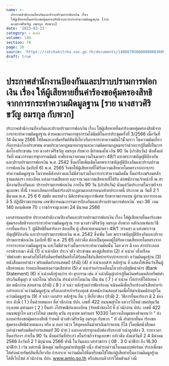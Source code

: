 ```yaml
---
name: >-
  ประกาศสำนักงานป้องกันและปราบปรามการฟอกเงิน เรื่อง
  ให้ผู้เสียหายยื่นคำร้องขอคุ้มครองสิทธิจากการกระทำความผิดมูลฐาน [ราย
  นางสาวศิริขวัญ อมรกุล กับพวก]
date: '2023-03-23'
category: ง พิเศษ
volume: 140
section: 70
page: 36
source: 'https://ratchakitcha.soc.go.th/documents/140D070S0000000003600.pdf'
draft: true
---
```


# ประกาศสำนักงานป้องกันและปราบปรามการฟอกเงิน เรื่อง ให้ผู้เสียหายยื่นคำร้องขอคุ้มครองสิทธิจากการกระทำความผิดมูลฐาน [ราย นางสาวศิริขวัญ อมรกุล กับพวก]

ประกาศสำนักงานป้องกันและปราบปรามการฟอกเงิน เรื่อง ให้ผู้เสียหายยื่นคำร้องขอคุ้มครองสิทธิจากการกระทำความผิดมูลฐาน ด้วยคณะกรรมการธุรกรรมได้มีมติในการประชุมครั้งที่ 3/2566 เมื่อวันที่ 14 มีนาคม 2566 ให้ยึดและอายัดทรัพย์สินที่เกี่ยวกับการกระทาความผิดไว้ชั่วคราว ในความผิดเกี่ยวกับการฉ้อโกงประชาชน ตามประมวลกฎหมายอาญาและความผิดตามกฎหมายว่าด้วยการกู้ยืมที่เป็นการฉ้อโกงประชาชน ราย นางสาวศิริขวัญ อมรกุล กับพวก มีกำหนดไม่ เกิน 90 วัน (เก้าสิบวัน) นับตั้งแต่วันที่ คณะกรรมการธุรกรรมมีมติ อาศัยอานาจตามความในมาตรา 49/1 แห่งพระราชบัญญัติป้องกันและปราบปรามการฟอกเงิน พ.ศ. 2542 ซึ่งแก้ไขเพิ่มเติมโดยพระราชบัญญัติป้องกันและปราบปรามการฟอกเงิน (ฉบับที่ 6) พ.ศ. 2565 จึงขอให้ผู้เสียหายที่ได้รับความเสียหายโดยตรงจากการกระทำความผิดมูลฐาน ในรายคดีดังกล่าวและไม่มีส่วนร่วมในการกระทำความผิดนั้น ยื่นคำร้องพร้อมหลักฐานแสดงรา ยละเอียด แห่งความเสียหาย และจานวนความเสียหายที่ได้รับ ต่อพนักงานเจ้าหน้าที่ ณ สานักงานป้องกันและ ปราบปรามการฟอกเงิน ภายใน 90 วัน (เก้าสิบวัน) นับแต่วันประกาศในราชกิจจานุเบกษา ทั้งนี้ รายละเอียดการยื่นคำร้องปรากฏตามเอกสารแนบท้ายประกาศนี้ ประกาศ ณ วันที่ 2 1 มีนาคม พ.ศ. 25 6 6 สมชัย พลายด้วง นิติกรชำนาญการพิเศษ รักษาราชการแทน ผู้อำนวยการกองคดี 5 ปฏิบัติราชการแทน เลขาธิการคณะกรรมการป้องกันและปราบปรามการฟอกเงิน ้ หนา 36 ่ เลม 140 ตอนพิเศษ 70 ง ราชกิจจานุเบกษา 24 มีนาคม 2566

เอกสารแนบท้าย ประกาศสำนักงานป้องกันและปราบปรามการฟอกเงิน เรื่อง ให้ผู้เสียหายยื่นคาร้องขอคุ้มครองสิทธิจากการกระทำความผิดมูลฐาน ราย นางสาวศิริขวัญ อมรกุล กับพวก หลักเกณฑ์และวิธีการยื่นคาร้อง 1. ผู้มีสิทธิยื่นคำร้องฯ ต้องเป็น ผู้ เสียหายตามมาตรา 49/1 วรรคสา ม แห่งพระราชบัญญัติป้องกัน และปราบปรามการฟอกเงิน พ.ศ. 2542 ซึ่งเพิ่ม โดย พระราชบัญญัติป้องกันและปราบปรามการฟอกเงิน (ฉบับที่ 6) พ.ศ. 25 65 กล่าวคือ ต้องเป็นบุคคลผู้ได้รับความเสียหายโดยตรงจากการกระทาความผิดมูลฐาน และไม่มีส่วนร่วมในการกระทำความผิดนั้น โดย ควร มี เอก สารประกอบ การพิจารณา ดังนี้ (1) ส ําเนําบัตร ประจ ําตัว ประชําชน ของผู้เสียหําย (2) ส ําเนําค ําสั่งหรือค ําพิพํากษํา ของศําลให้ได้รับคืนทรัพย์สินหรือได้รับชดใช้ค่ําเสียหํายจํากกํารกระทํา ควํามผิดมูลฐําน (3) หนังสือมอบอํานําจ พร้อมติดอํากรแสตมป์ (ถ้ํามี) (4) ส ําเนําเอกสําร หลักฐําน ที่ แสดงให้เห็นว่ําเป็นผู้เสียหํายและ รํายละเอียดแห่งควํามเสียหําย (5) ส ําเนํารํายกํารเคลื่อนไหวทํางบัญชีธนําคําร (Bank Statement) (6) ส ําเนําหลักฐํานกําร ทํา ธุรกรรม เช่น ส ําเนําสัญญํากํารกู้ยืมเงินพร้อมหลักทรัพย์คําประกันสัญญํา ส ําเนําใบน ําฝํากเงิน สําเนํากํารโอนเงิน เป็น ต้น ( 7 ) ส ําเนําค ําให้กํารที่ให้ถ้อยค ําต่อ พนักงําน สอบสวน (ถ้ํามี) ( 8 ) ส ําเนํา หลักฐํานกํารฟ้องร้องด ําเนินคดีเพื่อเรียกร้องค่ําเสียหํายจํากกํารกระท ําควํามผิดมูลฐําน หรือเอกสํารกํารร้องทุกข์ ต่อพนักงํานสอบสวนเพื่อให้ดําเนินคดีอําญําในควํามผิดมูลฐําน (9) ส ําเนํา เอกสําร หลักฐําน อื่น ๆ ที่เกี่ยวข้อง (ถ้ํามี) 2. วิธีการยื่นคาร้องฯ มี 2 ช่องทาง ดังนี้ ( 1 ) ยื่นด้วยตนเอง ที่ส ํานักงําน ปปง. เลขที่ 422 ถนนพญําไท แขวงวังใหม่ เขตปทุมวัน กรุงเทพ มหํานคร ( 2 ) ยื่นทํา งไปรษณีย์ลงทะเบียน (จ่ําหน้ําซองไป ที่ ส ํานักงําน ปปง. เลขที่ 422 ถนนพญําไท แขวงวังใหม่ เขตปทุ มวัน กรุงเทพ มหํานคร 10330 โดยวงเล็บมุมซองด้ํานบนว่ํา “ ส่งแบบคําร้องขอคุ้มครองสิทธิ รํายคดี นํางสําวศิริขวัญ อมรกุล กับพวก ” ทั งนี สํามํารถยื่นค ําร้องขอคุ้มครองสิทธิด้วยตนเอง หรือ ม อบอ ํานําจ ให้บุคคลอื่นมําดําเนินกํารแทน ก็ได้ (โดยมีหนังสือมอบอํานําจพร้อมติดอํากรแสตมป์ 30 บําท ) และเอกสํารทุกฉบับต้องรับรองส ําเนําถูกต้อง 3. ระยะเวลายื่นคาร้องฯ ภํายใน 90 วัน นับแต่วันที่ประกํา ศในรําชกิจจํานุเบกษํา กล่ําวคือ ตังแต่วันที่ 2 4 มีนําคม 2566 ถึงวันที่ 2 1 มิถุนํายน 2566 ทังนี ในวันและเวลํารําชกําร ( 08 . 3 0 นําฬิกํา ถึง 16.30 นําฬิกํา ) เว้น แต่กรณี มีเหตุต ํามที่กฎหมํายบัญญัติ อนึ่ง สํามํารถดําวน์โหลดแบบฟอร์มค ําร้องเพื่อขอให้ศําลนําทรัพย์สินที่เกี่ยวกับ กํารกระท ําควํามผิดไปคืนหรือชดใช้ให้แก่ผู้เสียหํายในควํามผิดมูลฐําน ได้ที่เว็บไซต์ ส ํานักงําน ปปง. www.amlo.go.th หรือสแกนคิวอําร์โค้ดด้ํานล่ ํางนี
